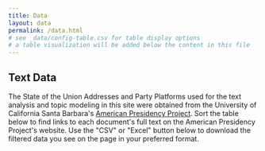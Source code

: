 ```yaml
---
title: Data
layout: data
permalink: /data.html
# see _data/config-table.csv for table display options
# a table visualization will be added below the content in this file
---
```


## Text Data

The State of the Union Addresses and Party Platforms used for the text analysis and topic modeling in this site were obtained from the University of California Santa Barbara's [American Presidency Project](https://www.presidency.ucsb.edu/documents).
Sort the table below to find links to each document's full text on the American Presidency Project's website.
Use the "CSV" or "Excel" button below to download the filtered data you see on the page in your preferred format. 
